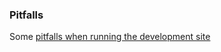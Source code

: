 ### Pitfalls

Some [pitfalls when running the development site](https://github.com/arisacoba/playground-actions/wiki/Pitfalls-when-running-the-development-site)
